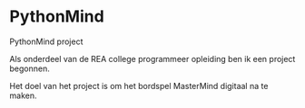 # PythonMind

PythonMind project

Als onderdeel van de REA college programmeer opleiding ben ik een project begonnen.

Het doel van het project is om het bordspel MasterMind digitaal na te maken.
